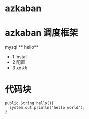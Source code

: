 # azkaban
azkaban 调度框架
===
mysql ** hello**
* 1.Install
* 2 配置
* 3 xx *kk*

# 代码块

```
public String hello(){
  system.out.println("hello world");
}
```
